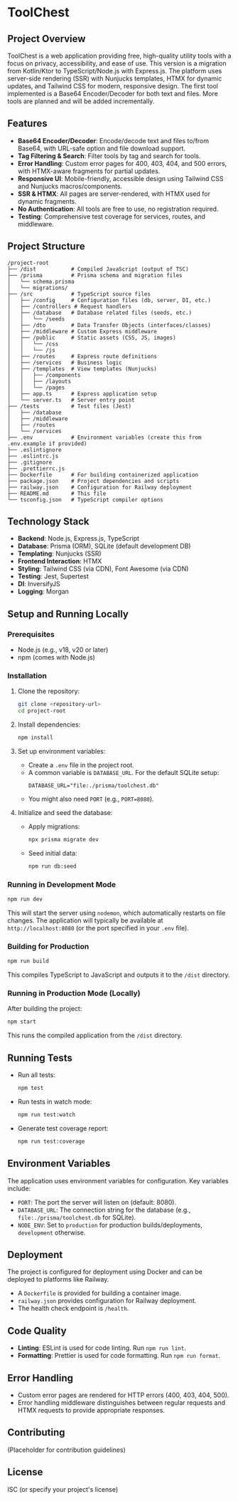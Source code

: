 # ToolChest

## Project Overview
ToolChest is a web application providing free, high-quality utility tools with a focus on privacy, accessibility, and ease of use. This version is a migration from Kotlin/Ktor to TypeScript/Node.js with Express.js. The platform uses server-side rendering (SSR) with Nunjucks templates, HTMX for dynamic updates, and Tailwind CSS for modern, responsive design. The first tool implemented is a Base64 Encoder/Decoder for both text and files. More tools are planned and will be added incrementally.

## Features
- **Base64 Encoder/Decoder**: Encode/decode text and files to/from Base64, with URL-safe option and file download support.
- **Tag Filtering & Search**: Filter tools by tag and search for tools.
- **Error Handling**: Custom error pages for 400, 403, 404, and 500 errors, with HTMX-aware fragments for partial updates.
- **Responsive UI**: Mobile-friendly, accessible design using Tailwind CSS and Nunjucks macros/components.
- **SSR & HTMX**: All pages are server-rendered, with HTMX used for dynamic fragments.
- **No Authentication**: All tools are free to use, no registration required.
- **Testing**: Comprehensive test coverage for services, routes, and middleware.

## Project Structure
```
/project-root
├── /dist           # Compiled JavaScript (output of TSC)
├── /prisma         # Prisma schema and migration files
│   └── schema.prisma
│   └── migrations/
├── /src            # TypeScript source files
│   ├── /config     # Configuration files (db, server, DI, etc.)
│   ├── /controllers # Request handlers
│   ├── /database   # Database related files (seeds, etc.)
│   │   └── /seeds
│   ├── /dto        # Data Transfer Objects (interfaces/classes)
│   ├── /middleware # Custom Express middleware
│   ├── /public     # Static assets (CSS, JS, images)
│   │   └── /css
│   │   └── /js
│   ├── /routes     # Express route definitions
│   ├── /services   # Business logic
│   ├── /templates  # View templates (Nunjucks)
│   │   ├── /components
│   │   ├── /layouts
│   │   └── /pages
│   ├── app.ts      # Express application setup
│   └── server.ts   # Server entry point
├── /tests          # Test files (Jest)
│   ├── /database
│   ├── /middleware
│   ├── /routes
│   └── /services
├── .env            # Environment variables (create this from .env.example if provided)
├── .eslintignore
├── .eslintrc.js
├── .gitignore
├── .prettierrc.js
├── Dockerfile      # For building containerized application
├── package.json    # Project dependencies and scripts
├── railway.json    # Configuration for Railway deployment
├── README.md       # This file
└── tsconfig.json   # TypeScript compiler options
```

## Technology Stack
- **Backend**: Node.js, Express.js, TypeScript
- **Database**: Prisma (ORM), SQLite (default development DB)
- **Templating**: Nunjucks (SSR)
- **Frontend Interaction**: HTMX
- **Styling**: Tailwind CSS (via CDN), Font Awesome (via CDN)
- **Testing**: Jest, Supertest
- **DI**: InversifyJS
- **Logging**: Morgan

## Setup and Running Locally

### Prerequisites
- Node.js (e.g., v18, v20 or later)
- npm (comes with Node.js)

### Installation
1.  Clone the repository:
    ```bash
    git clone <repository-url>
    cd project-root
    ```
2.  Install dependencies:
    ```bash
    npm install
    ```
3.  Set up environment variables:
    *   Create a `.env` file in the project root.
    *   A common variable is `DATABASE_URL`. For the default SQLite setup:
        ```
        DATABASE_URL="file:./prisma/toolchest.db"
        ```
    *   You might also need `PORT` (e.g., `PORT=8080`).

4.  Initialize and seed the database:
    *   Apply migrations:
        ```bash
        npx prisma migrate dev
        ```
    *   Seed initial data:
        ```bash
        npm run db:seed
        ```

### Running in Development Mode
```bash
npm run dev
```
This will start the server using `nodemon`, which automatically restarts on file changes. The application will typically be available at `http://localhost:8080` (or the port specified in your `.env` file).

### Building for Production
```bash
npm run build
```
This compiles TypeScript to JavaScript and outputs it to the `/dist` directory.

### Running in Production Mode (Locally)
After building the project:
```bash
npm start
```
This runs the compiled application from the `/dist` directory.

## Running Tests
- Run all tests:
  ```bash
  npm test
  ```
- Run tests in watch mode:
  ```bash
  npm run test:watch
  ```
- Generate test coverage report:
  ```bash
  npm run test:coverage
  ```

## Environment Variables
The application uses environment variables for configuration. Key variables include:
- `PORT`: The port the server will listen on (default: 8080).
- `DATABASE_URL`: The connection string for the database (e.g., `file:./prisma/toolchest.db` for SQLite).
- `NODE_ENV`: Set to `production` for production builds/deployments, `development` otherwise.

## Deployment
The project is configured for deployment using Docker and can be deployed to platforms like Railway.
- A `Dockerfile` is provided for building a container image.
- `railway.json` provides configuration for Railway deployment.
- The health check endpoint is `/health`.

## Code Quality
- **Linting**: ESLint is used for code linting. Run `npm run lint`.
- **Formatting**: Prettier is used for code formatting. Run `npm run format`.

## Error Handling
- Custom error pages are rendered for HTTP errors (400, 403, 404, 500).
- Error handling middleware distinguishes between regular requests and HTMX requests to provide appropriate responses.

## Contributing
(Placeholder for contribution guidelines)

## License
ISC (or specify your project's license)